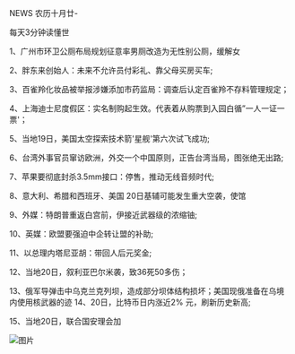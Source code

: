 NEWS 农历十月廿-

每天3分钟读懂世

1、广州市环卫公厕布局规划征意率男厕改造为无性别公厕，缓解女

2、胖东来创始人：未来不允许员付彩礼、靠父母买房买车;

3、百雀羚化妆品被举报涉嫌添加市药监局：调查后认定百雀羚不存料管理规定；

4、上海迪士尼度假区：实名制购起生效。代表着从购票到入园白循”一人一证一票'；

5、当地19日，美国太空探索技术箭'星舰'第六次试飞成功;

6、台湾外事官员窜访欧洲，外交一个中国原则，正告台湾当局，图张绝无出路;

7、苹果要彻底封杀3.5mm接口：停售，推动无线音频时代;

8、意大利、希腊和西班牙、美国 20日基辅可能发生重大空袭，使馆

9、外媒：特朗普重返白宫前，伊接近武器级的浓缩铀;

10、英媒：欧盟要强迫中企转让盟的补助;

11、以总理内塔尼亚胡：带回人后元奖金;

12、当地20日，叙利亚巴尔米袭，致36死50多伤；

13、俄军导弹击中乌克兰克列坝，造成部分坝体结构损坏；美国现俄准备在乌境内使用核武器的迹 14、20日，比特币日内涨近2% 元，刷新历史新高;

15、当地20日，联合国安理会加

![图片](https://api.03c3.cn/api/zb)
